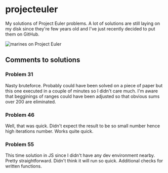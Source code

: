 # projecteuler
My solutions of Project Euler problems. A lot of solutions are still laying on my disk since they're few years old and I've just recently decided to put them on GitHub.

![marines on Project Euler](https://projecteuler.net/profile/marines.png)

## Comments to solutions

### Problem 31

Nasty bruteforce. Probably could have been solved on a piece of paper but this one executed in a couple of minutes so I didn't care much. I'm aware that begginings of ranges could have been adjusted so that obvious sums over 200 are eliminated.

### Problem 46

Well, that was quick. Didn't expect the result to be so small number hence high iterations number. Works quite quick.

### Problem 55

This time solution in JS since I didn't have any dev environment nearby. Pretty straightforward. Didn't think it will run so quick. Additional checks for written functions.
